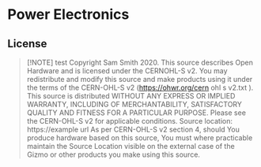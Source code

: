 # Power Electronics

## License

> [!NOTE] test
Copyright Sam Smith 2020.
This source describes Open Hardware and is licensed under the CERNOHL-S v2.
You may redistribute and modify this source and make products using it
under the terms of the CERN-OHL-S v2
(https://ohwr.org/cern ohl s v2.txt ).
This source is distributed WITHOUT ANY EXPRESS OR IMPLIED
WARRANTY, INCLUDING OF MERCHANTABILITY, SATISFACTORY
QUALITY AND FITNESS FOR A PARTICULAR PURPOSE. Please see
the CERN-OHL-S v2 for applicable conditions.
Source location: https://example url
As per CERN-OHL-S v2 section 4, should You produce hardware based
on this source, You must where practicable maintain the Source Location
visible on the external case of the Gizmo or other products you make using
this source.
